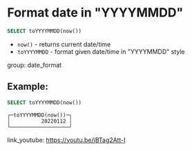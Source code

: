 # Format date in "YYYYMMDD"

```sql
SELECT toYYYYMMDD(now())
```

- `now()` - returns current date/time
- `toYYYYMMDD` - format given date/time in "YYYYMMDD" style

group: date_format

## Example: 
```sql
SELECT toYYYYMMDD(now())
```
```
┌─toYYYYMMDD(now())─┐
│          20220112 │
└───────────────────┘
```

link_youtube: https://youtu.be/jBTag2Att-I
